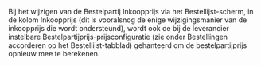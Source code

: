 Bij het wijzigen van de Bestelpartij Inkoopprijs via het Bestellijst-scherm, in de kolom Inkoopprijs 
(dit is vooralsnog de enige wijzigingsmanier van de inkoopprijs die wordt ondersteund), wordt ook de bij de leverancier instelbare Bestelpartijprijs-prijsconfiguratie (zie onder Bestellingen accorderen op het Bestellijst-tabblad) gehanteerd om de bestelpartijprijs opnieuw mee te berekenen.
